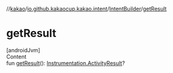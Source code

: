 //[kakao](../../../index.md)/[io.github.kakaocup.kakao.intent](../index.md)/[IntentBuilder](index.md)/[getResult](get-result.md)



# getResult  
[androidJvm]  
Content  
fun [getResult](get-result.md)(): [Instrumentation.ActivityResult](https://developer.android.com/reference/kotlin/android/app/Instrumentation.ActivityResult.html)?  



